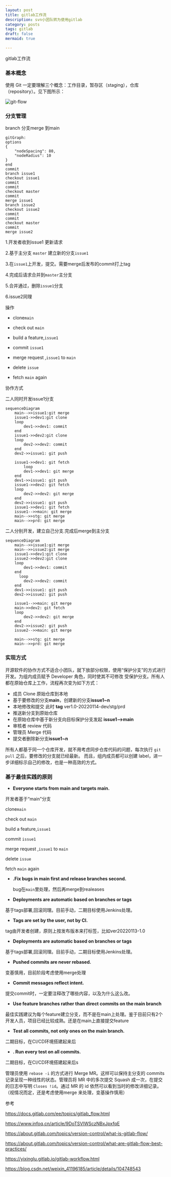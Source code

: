 ```yaml
---
layout: post
title: gitlab工作流
description: svn小团队转为使用gitlab
category: posts
tags: gitlab
draft: false
mermaid: true

---
```


gitlab工作流

### 基本概念

使用 Git 一定要理解三个概念：工作目录，暂存区（staging），仓库（repository）。见下图所示：

![git-flow](../static/images/git-flow.jpg)



### 分支管理

branch 分支merge 到main

```mermaid
gitGraph:
options
{
    "nodeSpacing": 80,
    "nodeRadius": 10
}
end
commit
branch issue1
checkout issue1
commit
commit
checkout master
commit
merge issue1
branch issue2
checkout issue2
commit
commit
checkout master
commit
merge issue2

```

1.开发者收到issue1 更新请求

2.基于主分支 `master` 建立新的分支`issue1`

3.在`issue1`上开发，提交。需要merge后发布的commit打上tag

4.完成后请求合并到`master`主分支

5.合并通过，删除`issue1`分支

6.issue2同理

操作

- clone`main`

-  check out `main`

-  build a feature,`issue1`

-  commit  `issue1`

- merge request ,`issue1` to `main`

- delete `issue`

- fetch `main` again







协作方式

二人同时开发issue1分支

```mermaid
sequenceDiagram
    main-->>issue1:git merge
    issue1->>dev1:git clone
    loop 
        dev1->>dev1: commit
    end     
    issue1->>dev2:git clone
    loop 
        dev2->>dev2: commit
    end
    dev2->>issue1: git push
    
    issue1->>dev1: git fetch
        loop 
        dev1->>dev1: git merge
    end
    dev1->>issue1: git push
    issue1->>dev2: git fetch
    loop 
        dev2->>dev2: git merge
    end
    dev2->>issue1: git push
    issue1->>dev1: git fetch
    issue1-->>main: git merge
    main-->>stg: git merge
    main-->>prd: git merge   
```

二人分别开发，建立自己分支.完成后merge到主分支

```mermaid
sequenceDiagram
    main-->>issue1:git merge
    main-->>issue2:git merge
    issue1->>dev1:git clone
    issue2->>dev2:git clone
    loop 
        dev1->>dev1: commit
    end     
      loop 
        dev2->>dev2: commit
    end
    dev1->>issue1: git push   
    dev2->>issue2: git push
    
    issue1-->>main: git merge
    main->>dev2: git fetch        
    loop 
        dev2->>dev2: git merge
    end
    dev2->>issue2: git push
    issue2-->>main: git merge
    
    main-->>stg: git merge
    main-->>prd: git merge   
```



### 实现方式



开源软件的协作方式不适合小团队，就下放部分权限，使用“保护分支”的方式进行开发。为组内成员赋予 Developer 角色，同时使其不可修改 受保护分支。所有人都在原始仓库上工作，流程再次变为如下方式：

- 成员 Clone 原始仓库到本地
- 基于要修改的分支**main**，创建新的分支**issue1~n**
- 本地修改和提交 此时 **tag** ver1.0-20220114-dev/stg/prd
- 推送新分支到原始仓库 
- 在原始仓库中基于新分支向目标保护分支发起 **issue1-->main**
- 审核者 review 代码 
- 管理员 Merge 代码  
- 提交者删除新分支**issue1~n**

所有人都基于同一个仓库开发，就不用考虑同步仓库代码的问题，每次执行 `git pull` 之后，要修改的分支就已经最新。 而且，组内成员都可以创建 label，进一步详细标示自己的修改，也是一种高效的方式。











### 基于最佳实践的原则



-  **Everyone starts from main and targets main.**

  开发者基于“main"分支

  clone`main`

   check out `main`

   build a feature,`issue1`

   commit  `issue1`

  merge request ,`issue1` to `main`

  delete `issue`

  fetch `main` again

- **.Fix bugs in main first and release branches second.** 

  bug在`main`里处理，然后再merge到realeases

-  **Deployments are automatic based on branches or tags** 

  基于tags部署,回滚同理。目前手动，二期目标使用Jenkins处理。

-  **Tags are set by the user, not by CI.** 

  tag由开发者创建，原则上按发布版本来打标签，比如ver20220113-1.0

-  **Deployments are automatic based on branches or tags** 

  基于tags部署,回滚同理。目前手动，二期目标使用Jenkins处理。

-  **Pushed commits are never rebased.** 

  变基慎用，目前阶段考虑使用merge处理

-  **Commit messages reflect intent.** 

  提交commit时，一定要注释改了哪些内容，以及为什么这么改。

-  **Use feature branches rather than direct commits on the main branch** 

  最佳实践建议为每个feature建立分支，而不是在main上处理。鉴于目前只有2个开发人员，项目已经比较成熟。还是在main上直接提交feature

-  **Test all commits, not only ones on the main branch.** 

  二期目标，在CI/CD环境搭建起来后

-   **. Run every test on all commits.** 

  二期目标，在CI/CD环境搭建起来后s















管理员使用 `rebase -i` 的方式进行 Merge MR。这样可以保持主分支的 commits 记录呈现一种线性的状态。管理员将 MR 中的多次提交 Squash 成一次，在提交的日志中写明 `Closes !id`。通过 MR 的 id 依然可以看到当时的修改详细记录。（视情况而定，还是考虑使用merge 来处理，变基操作慎用）





参考

https://docs.gitlab.com/ee/topics/gitlab_flow.html

https://www.infoq.cn/article/9DoTSVlWSczNBxJpxfqE

https://about.gitlab.com/topics/version-control/what-is-gitlab-flow/

https://about.gitlab.com/topics/version-control/what-are-gitlab-flow-best-practices/

https://yixinglu.gitlab.io/gitlab-workflow.html

https://blog.csdn.net/weixin_41196185/article/details/104748543